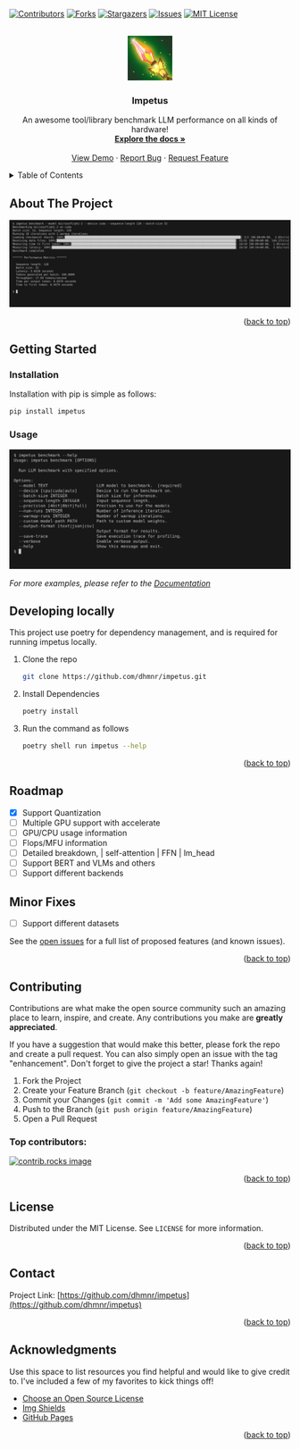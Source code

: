 <!-- Improved compatibility of back to top link: See: https://github.com/dhmnr/impetus/pull/73 -->
<a id="readme-top"></a>
<!--
*** Thanks for checking out the Best-README-Template. If you have a suggestion
*** that would make this better, please fork the repo and create a pull request
*** or simply open an issue with the tag "enhancement".
*** Don't forget to give the project a star!
*** Thanks again! Now go create something AMAZING! :D
-->



<!-- PROJECT SHIELDS -->
<!--
*** I'm using markdown "reference style" links for readability.
*** Reference links are enclosed in brackets [ ] instead of parentheses ( ).
*** See the bottom of this document for the declaration of the reference variables
*** for contributors-url, forks-url, etc. This is an optional, concise syntax you may use.
*** https://www.markdownguide.org/basic-syntax/#reference-style-links
-->
[![Contributors][contributors-shield]][contributors-url]
[![Forks][forks-shield]][forks-url]
[![Stargazers][stars-shield]][stars-url]
[![Issues][issues-shield]][issues-url]
[![MIT License][license-shield]][license-url]
<!-- [![LinkedIn][linkedin-shield]][linkedin-url] -->



<!-- PROJECT LOGO -->
<br />
<div align="center">
  <a href="https://github.com/dhmnr/impetus">
    <img src="images/logo.png" alt="Logo" width="80" height="80">
  </a>

  <h3 align="center">Impetus</h3>

  <p align="center">
    An awesome tool/library benchmark LLM performance on all kinds of hardware!
    <br />
    <a href="https://github.com/dhmnr/impetus"><strong>Explore the docs »</strong></a>
    <br />
    <br />
    <a href="https://github.com/dhmnr/impetus">View Demo</a>
    ·
    <a href="https://github.com/dhmnr/impetus/issues/new?labels=bug&template=bug-report---.md">Report Bug</a>
    ·
    <a href="https://github.com/dhmnr/impetus/issues/new?labels=enhancement&template=feature-request---.md">Request Feature</a>
  </p>
</div>



<!-- TABLE OF CONTENTS -->
<details>
  <summary>Table of Contents</summary>
  <ol>
    <li>
      <a href="#about-the-project">About The Project</a>
      <ul>
        <li><a href="#built-with">Built With</a></li>
      </ul>
    </li>
    <li>
      <a href="#getting-started">Getting Started</a>
      <ul>
        <li><a href="#prerequisites">Prerequisites</a></li>
        <li><a href="#installation">Installation</a></li>
      </ul>
    </li>
    <li><a href="#usage">Usage</a></li>
    <li><a href="#roadmap">Roadmap</a></li>
    <li><a href="#contributing">Contributing</a></li>
    <li><a href="#license">License</a></li>
    <li><a href="#contact">Contact</a></li>
    <li><a href="#acknowledgments">Acknowledgments</a></li>
  </ol>
</details>



<!-- ABOUT THE PROJECT -->
## About The Project
![Impetus Screen Shot](images/screenshot.png)


<p align="right">(<a href="#readme-top">back to top</a>)</p>





<!-- GETTING STARTED -->
## Getting Started

### Installation

Installation with pip is simple as follows:
```sh
pip install impetus
```

### Usage

![Impetus Help](images/impetus_help.png)

_For more examples, please refer to the [Documentation](https://example.com)_

## Developing locally

This project use poetry for dependency management, and is required for running impetus locally. 



1. Clone the repo
   ```sh
   git clone https://github.com/dhmnr/impetus.git
   ```
2. Install Dependencies
   ```sh
   poetry install
   ```
3. Run the command as follows
   ```sh
   poetry shell run impetus --help
   ```


<p align="right">(<a href="#readme-top">back to top</a>)</p>





<!-- ROADMAP -->
## Roadmap

- [X] Support Quantization
- [ ] Multiple GPU support with accelerate
- [ ] GPU/CPU usage information
- [ ] Flops/MFU information
- [ ] Detailed breakdown, | self-attention | FFN | lm_head 
- [ ] Support BERT and VLMs and others
- [ ] Support different backends

## Minor Fixes
- [ ] Support different datasets

See the [open issues](https://github.com/dhmnr/impetus/issues) for a full list of proposed features (and known issues).

<p align="right">(<a href="#readme-top">back to top</a>)</p>



<!-- CONTRIBUTING -->
## Contributing

Contributions are what make the open source community such an amazing place to learn, inspire, and create. Any contributions you make are **greatly appreciated**.

If you have a suggestion that would make this better, please fork the repo and create a pull request. You can also simply open an issue with the tag "enhancement".
Don't forget to give the project a star! Thanks again!

1. Fork the Project
2. Create your Feature Branch (`git checkout -b feature/AmazingFeature`)
3. Commit your Changes (`git commit -m 'Add some AmazingFeature'`)
4. Push to the Branch (`git push origin feature/AmazingFeature`)
5. Open a Pull Request

### Top contributors:

<a href="https://github.com/dhmnr/impetus/graphs/contributors">
  <img src="https://contrib.rocks/image?repo=dhmnr/impetus" alt="contrib.rocks image" />
</a>

<p align="right">(<a href="#readme-top">back to top</a>)</p>



<!-- LICENSE -->
## License

Distributed under the MIT License. See `LICENSE` for more information.

<p align="right">(<a href="#readme-top">back to top</a>)</p>



<!-- CONTACT -->
## Contact

<!-- Your Name - [@your_twitter](https://twitter.com/your_username) - email@example.com -->

Project Link: [https://github.com/dhmnr/impetus](https://github.com/dhmnr/impetus)

<p align="right">(<a href="#readme-top">back to top</a>)</p>



<!-- ACKNOWLEDGMENTS -->
## Acknowledgments

Use this space to list resources you find helpful and would like to give credit to. I've included a few of my favorites to kick things off!

* [Choose an Open Source License](https://choosealicense.com)
* [Img Shields](https://shields.io)
* [GitHub Pages](https://pages.github.com)

<p align="right">(<a href="#readme-top">back to top</a>)</p>



<!-- MARKDOWN LINKS & IMAGES -->
<!-- https://www.markdownguide.org/basic-syntax/#reference-style-links -->
[contributors-shield]: https://img.shields.io/github/contributors/dhmnr/impetus.svg?style=for-the-badge
[contributors-url]: https://github.com/dhmnr/impetus/graphs/contributors
[forks-shield]: https://img.shields.io/github/forks/dhmnr/impetus.svg?style=for-the-badge
[forks-url]: https://github.com/dhmnr/impetus/network/members
[stars-shield]: https://img.shields.io/github/stars/dhmnr/impetus.svg?style=for-the-badge
[stars-url]: https://github.com/dhmnr/impetus/stargazers
[issues-shield]: https://img.shields.io/github/issues/dhmnr/impetus.svg?style=for-the-badge
[issues-url]: https://github.com/dhmnr/impetus/issues
[license-shield]: https://img.shields.io/github/license/dhmnr/impetus.svg?style=for-the-badge
[license-url]: https://github.com/dhmnr/impetus/blob/master/LICENSE.txt
[linkedin-shield]: https://img.shields.io/badge/-LinkedIn-black.svg?style=for-the-badge&logo=linkedin&colorB=555
[linkedin-url]: https://linkedin.com/in/othneildrew
[product-screenshot]: images/screenshot.png
<!-- [Next.js]: https://img.shields.io/badge/next.js-000000?style=for-the-badge&logo=nextdotjs&logoColor=white
[Next-url]: https://nextjs.org/ -->

